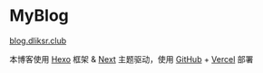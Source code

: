 # MyBlog

[blog.dliksr.club](https://blog.dliksr.club/)

本博客使用 [Hexo](https://hexo.io/) 框架 & [Next](https://github.com/next-theme/hexo-theme-next) 主题驱动，使用 [GitHub](https://github.com/dliksr/MyBlog) + [Vercel](https://vercel.com/) 部署
